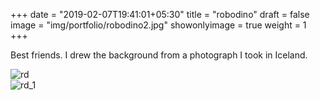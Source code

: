 +++
date = "2019-02-07T19:41:01+05:30"
title = "robodino"
draft = false
image = "img/portfolio/robodino2.jpg"
showonlyimage = true
weight = 1
+++

Best friends. I drew the background from a photograph I took in Iceland.

![rd](/img/portfolio/robodino2.jpg)\
![rd_1](/img/portfolio/robodinobw.jpg)
